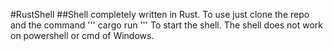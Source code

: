 #RustShell
##Shell completely written in Rust.
To use just clone the repo and the command
'''
cargo run
'''
To start the shell.
The shell does not work on powershell or cmd of Windows.
